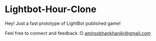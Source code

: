 # Lightbot-Hour-Clone
 Hey! Just a fast prototype of LightBot published game!

 Feel free to connect and feedback :D
 amirsobhankhaniki@gmail.com
